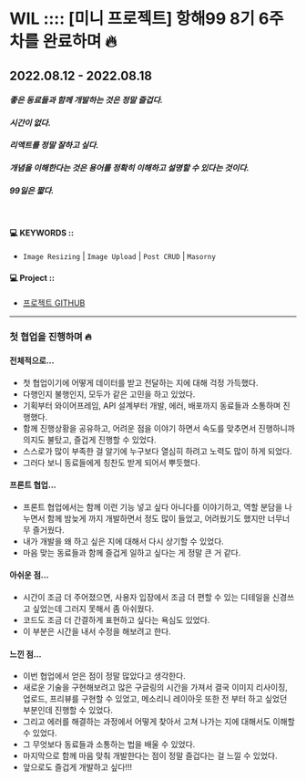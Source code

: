 # WIL :::: [미니 프로젝트] 항해99 8기 6주차를 완료하며 🔥 
## 2022.08.12 - 2022.08.18
#### **_좋은 동료들과 함께 개발하는 것은 정말 즐겁다._**
#### **_시간이 없다._**
#### **_리액트를 정말 잘하고 싶다._**
#### **_개념을 이해한다는 것은 용어를 정확히 이해하고 설명할 수 있다는 것이다._**
#### **_99일은 짧다._**
<br />

#### 💻 KEYWORDS :: 
- `Image Resizing` | `Image Upload` | `Post CRUD` | `Masorny` 

#### 💻 Project :: 
- [프로젝트 GITHUB](https://github.com/hh99-6w-8A-mini-8/coffee-n-paste-FE)

-----

### 첫 협업을 진행하며 🔥

#### 전체적으로...
- 첫 협업이기에 어떻게 데이터를 받고 전달하는 지에 대해 걱정 가득했다.
- 다행인지 불행인지, 모두가 같은 고민을 하고 있었다. 
- 기획부터 와이어프레임, API 설계부터 개발, 에러, 배포까지 동료들과 소통하며 진행했다. 
- 함께 진행상황을 공유하고, 어려운 점을 이야기 하면서 속도를 맞추면서 진행하니까 의지도 불탔고, 즐겁게 진행할 수 있었다.
- 스스로가 많이 부족한 걸 알기에 누구보다 열심히 하려고 노력도 많이 하게 되었다.
- 그러다 보니 동료들에게 칭찬도 받게 되어서 뿌듯했다. 

#### 프론트 협업...
- 프론트 협업에서는 함께 이런 기능 넣고 싶다 아니다를 이야기하고, 역할 분담을 나누면서 함께 밤늦게 까지 개발하면서 정도 많이 들었고, 어려웠기도 했지만 너무너무 즐거웠다.
- 내가 개발을 왜 하고 싶은 지에 대해서 다시 상기할 수 있었다.
- 마음 맞는 동료들과 함께 즐겁게 일하고 싶다는 게 정말 큰 거 같다. 

#### 아쉬운 점...
- 시간이 조금 더 주어졌으면, 사용자 입장에서 조금 더 편할 수 있는 디테일을 신경쓰고 싶었는데 그러지 못해서 좀 아쉬웠다.
- 코드도 조금 더 간결하게 표현하고 싶다는 욕심도 있었다.
- 이 부분은 시간을 내서 수정을 해보려고 한다. 

#### 느낀 점...
- 이번 협업에서 얻은 점이 정말 많았다고 생각한다.
- 새로운 기술을 구현해보려고 많은 구글링의 시간을 가져서 결국 이미지 리사이징, 업로드, 프리뷰를 구현할 수 있었고, 메소리니 레이아웃 또한 전 부터 하고 싶었던 부분인데 진행할 수 있었다.
- 그리고 에러를 해결하는 과정에서 어떻게 찾아서 고쳐 나가는 지에 대해서도 이해할 수 있었다. 
- 그 무엇보다 동료들과 소통하는 법을 배울 수 있었다. 
- 마지막으로 함께 마음 맞춰 개발한다는 점이 정말 즐겁다는 걸 느낄 수 있었다.
- 앞으로도 즐겁게 개발하고 싶다!!!